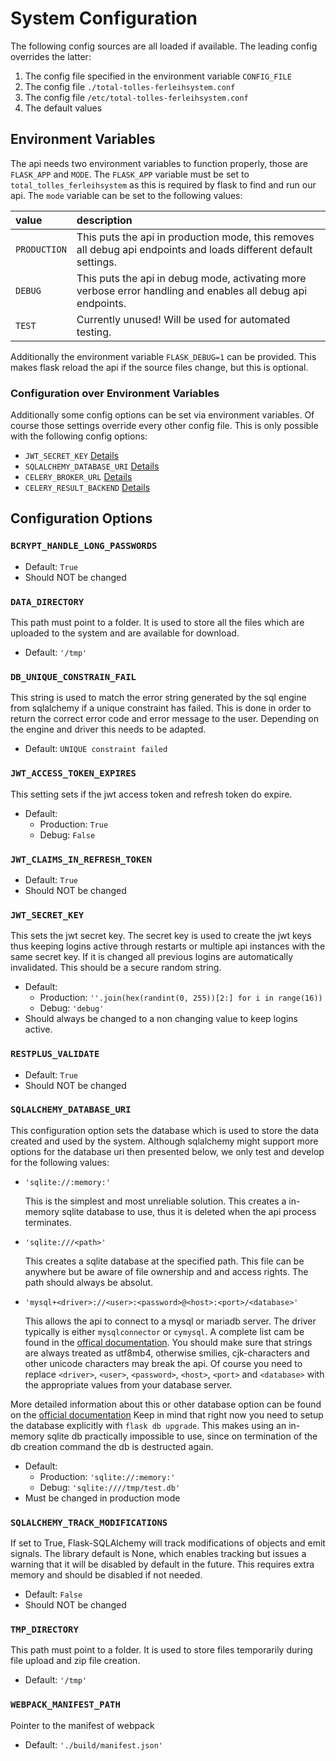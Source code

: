 # System Configuration

The following config sources are all loaded if available. The leading config overrides the latter:

  1. The config file specified in the environment variable `CONFIG_FILE`
  2. The config file `./total-tolles-ferleihsystem.conf`
  3. The config file `/etc/total-tolles-ferleihsystem.conf`
  4. The default values



## Environment Variables

The api needs two environment variables to function properly, those are `FLASK_APP` and `MODE`.
The `FLASK_APP` variable must be set to `total_tolles_ferleihsystem` as this is required by flask to find and run our api.
The `mode` variable can be set to the following values:

| value        | description |
|:-------------|:------------|
| `PRODUCTION` | This puts the api in production mode, this removes all debug api endpoints and loads different default settings. |
| `DEBUG`      | This puts the api in debug mode, activating more verbose error handling and enables all debug api endpoints. |
| `TEST`       | Currently unused! Will be used for automated testing. |

Additionally the environment variable `FLASK_DEBUG=1` can be provided.
This makes flask reload the api if the source files change, but this is optional.


### Configuration over Environment Variables

Additionally some config options can be set via environment variables.
Of course those settings override every other config file.
This is only possible with the following config options:

  - `JWT_SECRET_KEY` [Details]()
  - `SQLALCHEMY_DATABASE_URI` [Details]()
  - `CELERY_BROKER_URL` [Details]()
  - `CELERY_RESULT_BACKEND` [Details]()



## Configuration Options

### `BCRYPT_HANDLE_LONG_PASSWORDS`

  - Default: `True`
  - Should NOT be changed


### `DATA_DIRECTORY`

This path must point to a folder.
It is used to store all the files which are uploaded to the system and are available for download.

  - Default: `'/tmp'`


### `DB_UNIQUE_CONSTRAIN_FAIL`

This string is used to match the error string generated by the sql engine from sqlalchemy if a unique constraint has failed.
This is done in order to return the correct error code and error message to the user.
Depending on the engine and driver this needs to be adapted.

  - Default: `UNIQUE constraint failed`


### `JWT_ACCESS_TOKEN_EXPIRES`

This setting sets if the jwt access token and refresh token do expire.

  - Default:
    - Production: `True`
    - Debug: `False`


### `JWT_CLAIMS_IN_REFRESH_TOKEN`

  - Default: `True`
  - Should NOT be changed


### `JWT_SECRET_KEY`

This sets the jwt secret key.
The secret key is used to create the jwt keys thus keeping logins active through restarts or multiple api instances with the same secret key.
If it is changed all previous logins are automatically invalidated.
This should be a secure random string.

  - Default:
    - Production: `''.join(hex(randint(0, 255))[2:] for i in range(16))`
    - Debug: `'debug'`
  - Should always be changed to a non changing value to keep logins active.


### `RESTPLUS_VALIDATE`

  - Default: `True`
  - Should NOT be changed


### `SQLALCHEMY_DATABASE_URI`

This configuration option sets the database which is used to store the data created and used by the system.
Although sqlalchemy might support more options for the database uri then presented below, we only test and develop for the following values:

  - `'sqlite://:memory:'`

    This is the simplest and most unreliable solution.
    This creates a in-memory sqlite database to use, thus it is deleted when the api process terminates.

  - `'sqlite:///<path>'`

    This creates a sqlite database at the specified path.
    This file can be anywhere but be aware of file ownership and and access rights.
    The path should always be absolut.

  - `'mysql+<driver>://<user>:<password>@<host>:<port>/<database>'`

    This allows the api to connect to a mysql or mariadb server.
    The driver typically is either `mysqlconnector` or `cymysql`.
    A complete list cam be found in the [offical documentation](https://docs.sqlalchemy.org/en/13/dialects/mysql.html#dialect-mysql).
    You should make sure that strings are always treated as utf8mb4, otherwise smilies, cjk-characters and other unicode characters may break the api.
    Of course you need to replace `<driver>`, `<user>`, `<password>`, `<host>`, `<port>` and `<database>` with the appropriate values from your database server.

More detailed information about this or other database option can be found on the [official documentation](https://flask-sqlalchemy.palletsprojects.com/en/2.x/config/#connection-uri-format)
Keep in mind that right now you need to setup the database explicitly with `flask db upgrade`.
This makes using an in-memory sqlite db practically impossible to use, since on termination of the db creation command the db is destructed again.

  - Default:
    - Production: `'sqlite://:memory:'`
    - Debug: `'sqlite:////tmp/test.db'`
  - Must be changed in production mode


### `SQLALCHEMY_TRACK_MODIFICATIONS`

If set to True, Flask-SQLAlchemy will track modifications of objects and emit signals.
The library default is None, which enables tracking but issues a warning that it will be disabled by default in the future.
This requires extra memory and should be disabled if not needed.

  - Default: `False`
  - Should NOT be changed


### `TMP_DIRECTORY`

This path must point to a folder.
It is used to store files temporarily during file upload and zip file creation.

  - Default: `'/tmp'`


### `WEBPACK_MANIFEST_PATH`

Pointer to the manifest of webpack

  - Default: `'./build/manifest.json'`
